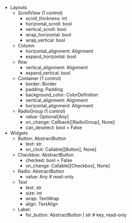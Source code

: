 * Layouts
  * ScrollView (1 control)
    * scroll_thickness: int
    * horizontal_scroll: bool
    * vertical_scroll: bool
    * wrap_horizontal: bool
    * wrap_vertical: bool
  * Column
    * horizontal_alignment: Alignment
    * expand_horizontal: bool
  * Row
    * vertical_alignment: Alignment
    * expand_vertical: bool
  * Container (1 control)
    * border: Border
    * padding: Padding
    * background_color: ColorDefinition
    * vertical_alignment: Alignment
    * horizontal_alignment: Alignment
  * RadioGroup (1 control)
    * value: Optional[Any]
    * on_change: Callback[[RadioGroup], None]
    * can_deselect: bool = False
* Widgets
  * Button: AbstractButton
    * text: str
    * on_click: Callable[[Button], None]
  * Checkbox: AbstractButton
    * checked: bool = False
    * on_change: Callable[[Checkbox], None]
  * Radio: AbstractButton
    * value: Any  # read-only
  * Text
    * text: str
    * size: int
    * wrap: TextWrap
    * align: TextAlign
  * Label:
    * for_button: AbstractButton | str  # key, read-only
